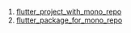 1. [flutter_project_with_mono_repo](flutter_project_with_mono_repo)
2. [flutter_package_for_mono_repo](flutter_package_for_mono_repo)